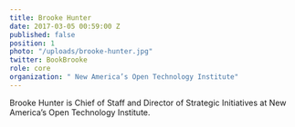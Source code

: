 ```yaml
---
title: Brooke Hunter
date: 2017-03-05 00:59:00 Z
published: false
position: 1
photo: "/uploads/brooke-hunter.jpg"
twitter: BookBrooke
role: core
organization: " New America’s Open Technology Institute"
---
```


Brooke Hunter is Chief of Staff and Director of Strategic Initiatives at New America’s Open Technology Institute.
